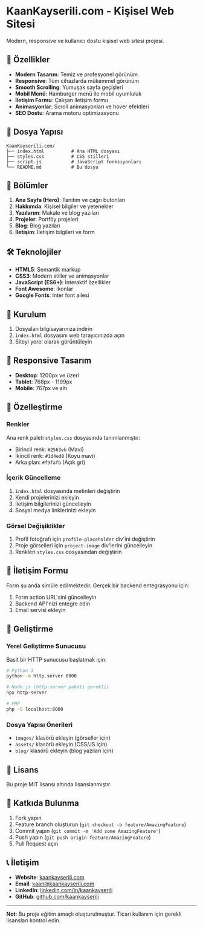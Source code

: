 # KaanKayserili.com - Kişisel Web Sitesi

Modern, responsive ve kullanıcı dostu kişisel web sitesi projesi.

## 🚀 Özellikler

- **Modern Tasarım**: Temiz ve profesyonel görünüm
- **Responsive**: Tüm cihazlarda mükemmel görünüm
- **Smooth Scrolling**: Yumuşak sayfa geçişleri
- **Mobil Menü**: Hamburger menü ile mobil uyumluluk
- **İletişim Formu**: Çalışan iletişim formu
- **Animasyonlar**: Scroll animasyonları ve hover efektleri
- **SEO Dostu**: Arama motoru optimizasyonu

## 📁 Dosya Yapısı

```
KaanKayserili.com/
├── index.html          # Ana HTML dosyası
├── styles.css          # CSS stilleri
├── script.js           # JavaScript fonksiyonları
└── README.md           # Bu dosya
```

## 🎨 Bölümler

1. **Ana Sayfa (Hero)**: Tanıtım ve çağrı butonları
2. **Hakkımda**: Kişisel bilgiler ve yetenekler
3. **Yazılarım**: Makale ve blog yazıları
4. **Projeler**: Portföy projeleri
5. **Blog**: Blog yazıları
6. **İletişim**: İletişim bilgileri ve form

## 🛠️ Teknolojiler

- **HTML5**: Semantik markup
- **CSS3**: Modern stiller ve animasyonlar
- **JavaScript (ES6+)**: İnteraktif özellikler
- **Font Awesome**: İkonlar
- **Google Fonts**: Inter font ailesi

## 🚀 Kurulum

1. Dosyaları bilgisayarınıza indirin
2. `index.html` dosyasını web tarayıcınızda açın
3. Siteyi yerel olarak görüntüleyin

## 📱 Responsive Tasarım

- **Desktop**: 1200px ve üzeri
- **Tablet**: 768px - 1199px
- **Mobile**: 767px ve altı

## 🎯 Özelleştirme

### Renkler
Ana renk paleti `styles.css` dosyasında tanımlanmıştır:
- Birincil renk: `#2563eb` (Mavi)
- İkincil renk: `#1d4ed8` (Koyu mavi)
- Arka plan: `#f9fafb` (Açık gri)

### İçerik Güncelleme
1. `index.html` dosyasında metinleri değiştirin
2. Kendi projelerinizi ekleyin
3. İletişim bilgilerinizi güncelleyin
4. Sosyal medya linklerinizi ekleyin

### Görsel Değişiklikler
1. Profil fotoğrafı için `profile-placeholder` div'ini değiştirin
2. Proje görselleri için `project-image` div'lerini güncelleyin
3. Renkleri `styles.css` dosyasından değiştirin

## 📧 İletişim Formu

Form şu anda simüle edilmektedir. Gerçek bir backend entegrasyonu için:
1. Form action URL'sini güncelleyin
2. Backend API'nizi entegre edin
3. Email servisi ekleyin

## 🔧 Geliştirme

### Yerel Geliştirme Sunucusu
Basit bir HTTP sunucusu başlatmak için:

```bash
# Python 3
python -m http.server 8000

# Node.js (http-server paketi gerekli)
npx http-server

# PHP
php -S localhost:8000
```

### Dosya Yapısı Önerileri
- `images/` klasörü ekleyin (görseller için)
- `assets/` klasörü ekleyin (CSS/JS için)
- `blog/` klasörü ekleyin (blog yazıları için)

## 📄 Lisans

Bu proje MIT lisansı altında lisanslanmıştır.

## 🤝 Katkıda Bulunma

1. Fork yapın
2. Feature branch oluşturun (`git checkout -b feature/AmazingFeature`)
3. Commit yapın (`git commit -m 'Add some AmazingFeature'`)
4. Push yapın (`git push origin feature/AmazingFeature`)
5. Pull Request açın

## 📞 İletişim

- **Website**: [kaankayserili.com](https://kaankayserili.com)
- **Email**: kaan@kaankayserili.com
- **LinkedIn**: [linkedin.com/in/kaankayserili](https://linkedin.com/in/kaankayserili)
- **GitHub**: [github.com/kaankayserili](https://github.com/kaankayserili)

---

**Not**: Bu proje eğitim amaçlı oluşturulmuştur. Ticari kullanım için gerekli lisansları kontrol edin. 